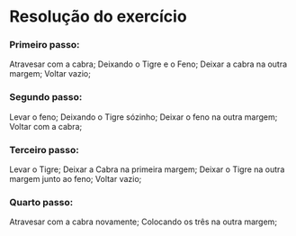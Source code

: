 # Resolução do exercício

### Primeiro passo:

Atravesar com a cabra;
Deixando o Tigre e o Feno;
Deixar a cabra na outra margem;
Voltar vazio;

### Segundo passo:

Levar o feno;
Deixando o Tigre sózinho;
Deixar o feno na outra margem;
Voltar com a cabra;

### Terceiro passo:

Levar o Tigre;
Deixar a Cabra na primeira margem;
Deixar o Tigre na outra margem junto ao feno;
Voltar vazio;

### Quarto passo:

Atravesar com a cabra novamente;
Colocando os três na outra margem;


